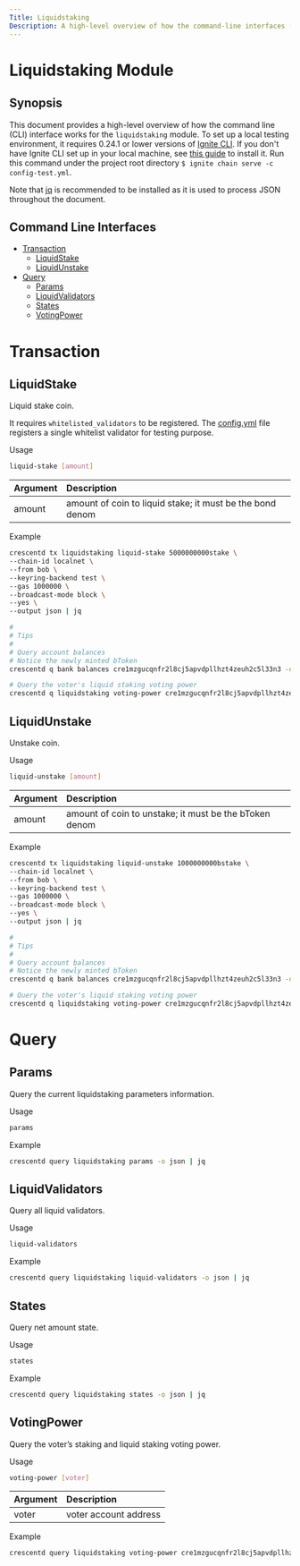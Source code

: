 ```yaml
---
Title: Liquidstaking
Description: A high-level overview of how the command-line interfaces (CLI) works for the liquidstaking module.
---
```


# Liquidstaking Module

## Synopsis

This document provides a high-level overview of how the command line (CLI) interface works for the `liquidstaking` module. To set up a local testing environment, it requires 0.24.1 or lower versions of [Ignite CLI](https://docs.ignite.com/). If you don't have Ignite CLI set up in your local machine, see [this guide](https://docs.ignite.com/welcome/install) to install it. Run this command under the project root directory `$ ignite chain serve -c config-test.yml`.

Note that [jq](https://stedolan.github.io/jq/) is recommended to be installed as it is used to process JSON throughout the document.

## Command Line Interfaces

- [Transaction](#Transaction)
  - [LiquidStake](#LiquidStake)
  - [LiquidUnstake](#LiquidUnstake)
- [Query](#Query)
  - [Params](#Params)
  - [LiquidValidators](#LiquidValidators)
  - [States](#States)
  - [VotingPower](#VotingPower)

# Transaction

## LiquidStake

Liquid stake coin.

It requires `whitelisted_validators` to be registered. The [config.yml](https://github.com/crescent-network/crescent/blob/main/config.yml) file registers a single whitelist validator for testing purpose. 

Usage

```bash
liquid-stake [amount]
```

| **Argument** |  **Description**                                          |
| :----------- | :-------------------------------------------------------- |
| amount       | amount of coin to liquid stake; it must be the bond denom |

Example

```bash
crescentd tx liquidstaking liquid-stake 5000000000stake \
--chain-id localnet \
--from bob \
--keyring-backend test \
--gas 1000000 \
--broadcast-mode block \
--yes \
--output json | jq

#
# Tips
#
# Query account balances
# Notice the newly minted bToken
crescentd q bank balances cre1mzgucqnfr2l8cj5apvdpllhzt4zeuh2c5l33n3 -o json | jq

# Query the voter's liquid staking voting power
crescentd q liquidstaking voting-power cre1mzgucqnfr2l8cj5apvdpllhzt4zeuh2c5l33n3 -o json | jq
```

## LiquidUnstake

Unstake coin.

Usage

```bash
liquid-unstake [amount]
```

| **Argument**  |  **Description**                                      |
| :------------ | :---------------------------------------------------- |
| amount        | amount of coin to unstake; it must be the bToken denom|

Example

```bash
crescentd tx liquidstaking liquid-unstake 1000000000bstake \
--chain-id localnet \
--from bob \
--keyring-backend test \
--gas 1000000 \
--broadcast-mode block \
--yes \
--output json | jq

#
# Tips
#
# Query account balances
# Notice the newly minted bToken
crescentd q bank balances cre1mzgucqnfr2l8cj5apvdpllhzt4zeuh2c5l33n3 -o json | jq

# Query the voter's liquid staking voting power
crescentd q liquidstaking voting-power cre1mzgucqnfr2l8cj5apvdpllhzt4zeuh2c5l33n3 -o json | jq
```

# Query

## Params

Query the current liquidstaking parameters information.

Usage

```bash
params
```

Example

```bash
crescentd query liquidstaking params -o json | jq
```

## LiquidValidators

Query all liquid validators.

Usage

```bash
liquid-validators
```

Example

```bash
crescentd query liquidstaking liquid-validators -o json | jq
```
## States

Query net amount state.

Usage

```bash
states
```

Example

```bash
crescentd query liquidstaking states -o json | jq
```

## VotingPower

Query the voter’s staking and liquid staking voting power. 

Usage

```bash
voting-power [voter]
```

| **Argument** |  **Description**      |
| :----------- | :-------------------- |
| voter        | voter account address |

Example

```bash
crescentd query liquidstaking voting-power cre1mzgucqnfr2l8cj5apvdpllhzt4zeuh2c5l33n3 -o json | jq
```
